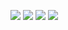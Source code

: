 
![](twin__planetary_scalable_access.png  )
![](twin__8byte.png  )
![](twin__ecosystem.png  )
![](twin__most_reliable_storage.png  )
